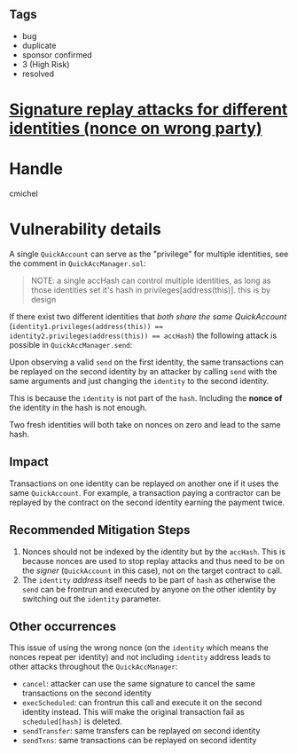 ## Tags

- bug
- duplicate
- sponsor confirmed
- 3 (High Risk)
- resolved

# [Signature replay attacks for different identities (nonce on wrong party)](https://github.com/code-423n4/2021-10-ambire-findings/issues/39) 

# Handle

cmichel


# Vulnerability details

A single `QuickAccount` can serve as the "privilege" for multiple identities, see the comment in `QuickAccManager.sol`:

> NOTE: a single accHash can control multiple identities, as long as those identities set it's hash in privileges[address(this)]. this is by design

If there exist two different identities that _both share the same QuickAccount_ (`identity1.privileges(address(this)) == identity2.privileges(address(this)) == accHash`) the following attack is possible in `QuickAccManager.send`:

Upon observing a valid `send` on the first identity, the same transactions can be replayed on the second identity by an attacker by calling `send` with the same arguments and just changing the `identity` to the second identity.

This is because the `identity` is not part of the `hash`. Including the **nonce of** the identity in the hash is not enough.

Two fresh identities will both take on nonces on zero and lead to the same hash.

## Impact
Transactions on one identity can be replayed on another one if it uses the same `QuickAccount`.
For example, a transaction paying a contractor can be replayed by the contract on the second identity earning the payment twice.

## Recommended Mitigation Steps
1. Nonces should not be indexed by the identity but by the `accHash`. This is because nonces are used to stop replay attacks and thus need to be on the _signer_ (`QuickAccount` in this case), not on the target contract to call.
2. The `identity` _address_ itself needs to be part of `hash` as otherwise the `send` can be frontrun and executed by anyone on the other identity by switching out the `identity` parameter.

## Other occurrences
This issue of using the wrong nonce (on the `identity` which means the nonces repeat per identity) and not including `identity` address leads to other attacks throughout the `QuickAccManager`:
- `cancel`: attacker can use the same signature to cancel the same transactions on the second identity
- `execScheduled`: can frontrun this call and execute it on the second identity instead. This will make the original transaction fail as `scheduled[hash]` is deleted.
- `sendTransfer`: same transfers can be replayed on second identity
- `sendTxns`: same transactions can be replayed on second identity


